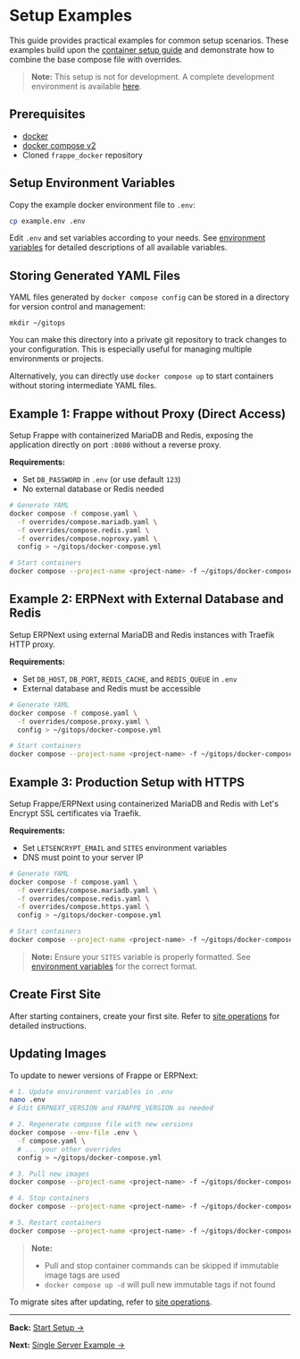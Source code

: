 # Setup Examples

This guide provides practical examples for common setup scenarios. These examples build upon the [container setup guide](01-overview.md) and demonstrate how to combine the base compose file with overrides.

> **Note:** This setup is not for development. A complete development environment is available [here](../05-development/01-development.md).

## Prerequisites

- [docker](https://docker.com/get-started)
- [docker compose v2](https://docs.docker.com/compose/cli-command)
- Cloned `frappe_docker` repository

## Setup Environment Variables

Copy the example docker environment file to `.env`:

```sh
cp example.env .env
```

Edit `.env` and set variables according to your needs. See [environment variables](04-env-variables.md) for detailed descriptions of all available variables.

## Storing Generated YAML Files

YAML files generated by `docker compose config` can be stored in a directory for version control and management:

```shell
mkdir ~/gitops
```

You can make this directory into a private git repository to track changes to your configuration. This is especially useful for managing multiple environments or projects.

Alternatively, you can directly use `docker compose up` to start containers without storing intermediate YAML files.

## Example 1: Frappe without Proxy (Direct Access)

Setup Frappe with containerized MariaDB and Redis, exposing the application directly on port `:8080` without a reverse proxy.

**Requirements:**
- Set `DB_PASSWORD` in `.env` (or use default `123`)
- No external database or Redis needed

```sh
# Generate YAML
docker compose -f compose.yaml \
  -f overrides/compose.mariadb.yaml \
  -f overrides/compose.redis.yaml \
  -f overrides/compose.noproxy.yaml \
  config > ~/gitops/docker-compose.yml

# Start containers
docker compose --project-name <project-name> -f ~/gitops/docker-compose.yml up -d
```

## Example 2: ERPNext with External Database and Redis

Setup ERPNext using external MariaDB and Redis instances with Traefik HTTP proxy.

**Requirements:**
- Set `DB_HOST`, `DB_PORT`, `REDIS_CACHE`, and `REDIS_QUEUE` in `.env`
- External database and Redis must be accessible

```sh
# Generate YAML
docker compose -f compose.yaml \
  -f overrides/compose.proxy.yaml \
  config > ~/gitops/docker-compose.yml

# Start containers
docker compose --project-name <project-name> -f ~/gitops/docker-compose.yml up -d
```

## Example 3: Production Setup with HTTPS

Setup Frappe/ERPNext using containerized MariaDB and Redis with Let's Encrypt SSL certificates via Traefik.

**Requirements:**
- Set `LETSENCRYPT_EMAIL` and `SITES` environment variables
- DNS must point to your server IP

```sh
# Generate YAML
docker compose -f compose.yaml \
  -f overrides/compose.mariadb.yaml \
  -f overrides/compose.redis.yaml \
  -f overrides/compose.https.yaml \
  config > ~/gitops/docker-compose.yml

# Start containers
docker compose --project-name <project-name> -f ~/gitops/docker-compose.yml up -d
```

> **Note:** Ensure your `SITES` variable is properly formatted. See [environment variables](04-env-variables.md) for the correct format.

## Create First Site

After starting containers, create your first site. Refer to [site operations](../04-operations/01-site-operations.md#setup-new-site) for detailed instructions.

## Updating Images

To update to newer versions of Frappe or ERPNext:

```sh
# 1. Update environment variables in .env
nano .env
# Edit ERPNEXT_VERSION and FRAPPE_VERSION as needed

# 2. Regenerate compose file with new versions
docker compose --env-file .env \
  -f compose.yaml \
  # ... your other overrides
  config > ~/gitops/docker-compose.yml

# 3. Pull new images
docker compose --project-name <project-name> -f ~/gitops/docker-compose.yml pull

# 4. Stop containers
docker compose --project-name <project-name> -f ~/gitops/docker-compose.yml down

# 5. Restart containers
docker compose --project-name <project-name> -f ~/gitops/docker-compose.yml up -d
```

> **Note:** 
> - Pull and stop container commands can be skipped if immutable image tags are used
> - `docker compose up -d` will pull new immutable tags if not found

To migrate sites after updating, refer to [site operations](../04-operations/01-site-operations.md#migrate-site).

---

**Back:** [Start Setup →](03-start-setup.md)

**Next:** [Single Server Example →](07-single-server-example.md)

